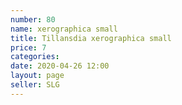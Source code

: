 ```yaml
---
number: 80
name: xerographica small
title: Tillansdia xerographica small
price: 7
categories: 
date: 2020-04-26 12:00
layout: page
seller: SLG
---
```

